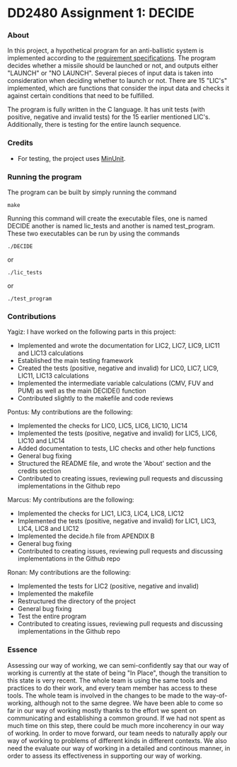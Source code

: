 # DD2480 Assignment 1: DECIDE

### About

In this project, a hypothetical program for an anti-ballistic system is implemented according to the [requirement specifications](https://www.monperrus.net/martin/decide.pdf). The program decides whether a missile should be launched or not, and outputs either "LAUNCH" or "NO LAUNCH". Several pieces of input data is taken into consideration when deciding whether to launch or not. There are 15 "LIC's" implemented, which are functions that consider the input data and checks it against certain conditions that need to be fulfilled.

The program is fully written in the C language. It has unit tests (with positive, negative and invalid tests) for the 15 earlier mentioned LIC's. Additionally, there is testing for the entire launch sequence. 

### Credits

* For testing, the project uses [MinUnit](https://jera.com/techinfo/jtns/jtn002).

### Running the program

The program can be built by simply running the command 
```
make
```
Running this command will create the executable files, one is named DECIDE another is named lic_tests and another is named test_program.
These two executables can be run by using the commands
```
./DECIDE
```
or 
```
./lic_tests
```
or 
```
./test_program
```

### Contributions

Yagiz: I have worked on the following parts in this project:
+ Implemented and wrote the documentation for LIC2, LIC7, LIC9, LIC11 and LIC13 calculations
+ Established the main testing framework
+ Created the tests (positive, negative and invalid) for LIC0, LIC7, LIC9, LIC11, LIC13 calculations
+ Implemented the intermediate variable calculations (CMV, FUV and PUM) as well as the main DECIDE() function
+ Contributed slightly to the makefile and code reviews

Pontus: My contributions are the following:
* Implemented the checks for LIC0, LIC5, LIC6, LIC10, LIC14
* Implemented the tests (positive, negative and invalid) for LIC5, LIC6, LIC10 and LIC14
* Added documentation to tests, LIC checks and other help functions
* General bug fixing
* Structured the README file, and wrote the 'About' section and the credits section
* Contributed to creating issues, reviewing pull requests and discussing implementations in the Github repo

Marcus: My contributions are the following:
* Implemented the checks for LIC1, LIC3, LIC4, LIC8, LIC12
* Implemented the tests (positive, negative and invalid) for LIC1, LIC3, LIC4, LIC8 and LIC12
* Implemented the decide.h file from APENDIX B
* General bug fixing
* Contributed to creating issues, reviewing pull requests and discussing implementations in the Github repo

Ronan: My contributions are the following:
* Implemented the tests for LIC2 (positive, negative and invalid)
* Implemented the makefile
* Restructured the directory of the project
* General bug fixing
* Test the entire program
* Contributed to creating issues, reviewing pull requests and discussing implementations in the Github repo

### Essence

Assessing our way of working, we can semi-confidently say that our way of working is currently at the state of being "In Place", though the transition to this state is very recent. The whole team is using the same tools and practices to do their work, and every team member has access to these tools. The whole team is involved in the changes to be made to the way-of-working, although not to the same degree. We have been able to come so far in our way of working mostly thanks to the effort we spent on communicating and establishing a common ground. If we had not spent as much time on this step, there could be much more incoherency in our way of working. In order to move forward, our team needs to naturally apply our way of working to problems of different kinds in different contexts. We also need the evaluate our way of working in a detailed and continous manner, in order to assess its effectiveness in supporting our way of working.
